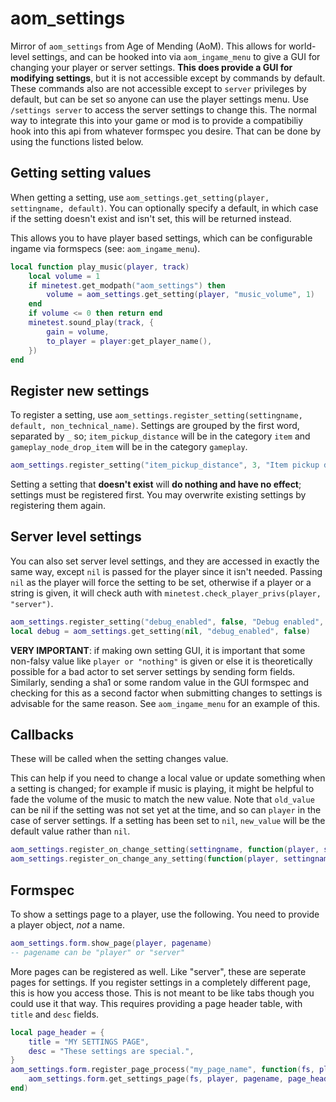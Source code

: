 
# aom_settings
Mirror of `aom_settings` from Age of Mending (AoM). This allows for world-level settings, and can be hooked into via `aom_ingame_menu` to give a GUI for changing your player or server settings. **This does provide a GUI for modifying settings**, but it is not accessible except by commands by default. These commands also are not accessible except to `server` privileges by default, but can be set so anyone can use the player settings menu. Use `/settings server` to access the server settings to change this. The normal way to integrate this into your game or mod is to provide a compatibiliy hook into this api from whatever formspec you desire. That can be done by using the functions listed below.

## Getting setting values
When getting a setting, use `aom_settings.get_setting(player, settingname, default)`. You can optionally specify a default, in which case if the setting doesn't exist and isn't set, this will be returned instead.

This allows you to have player based settings, which can be configurable ingame via formspecs (see: `aom_ingame_menu`).
```lua
local function play_music(player, track)
    local volume = 1
    if minetest.get_modpath("aom_settings") then
        volume = aom_settings.get_setting(player, "music_volume", 1)
    end
    if volume <= 0 then return end
    minetest.sound_play(track, {
        gain = volume,
        to_player = player:get_player_name(),
    })
end
```

## Register new settings
To register a setting, use `aom_settings.register_setting(settingname, default, non_technical_name)`. Settings are grouped by the first word, separated by `_` so; `item_pickup_distance` will be in the category `item` and `gameplay_node_drop_item` will be in the category `gameplay`.
```lua
aom_settings.register_setting("item_pickup_distance", 3, "Item pickup distance")
```
Setting a setting that **doesn't exist** will **do nothing and have no effect**; settings must be registered first. You may overwrite existing settings by registering them again.


## Server level settings
You can also set server level settings, and they are accessed in exactly the same way, except `nil` is passed for the player since it isn't needed. Passing `nil` as the player will force the setting to be set, otherwise if a player or a string is given, it will check auth with `minetest.check_player_privs(player, "server")`.
```lua
aom_settings.register_setting("debug_enabled", false, "Debug enabled", "server")
local debug = aom_settings.get_setting(nil, "debug_enabled", false)
```

**VERY IMPORTANT**: if making own setting GUI, it is important that some non-falsy value like `player or "nothing"` is given or else it is theoretically possible for a bad actor to set server settings by sending form fields. Similarly, sending a sha1 or some random value in the GUI formspec and checking for this as a second factor when submitting changes to settings is advisable for the same reason. See `aom_ingame_menu` for an example of this.


## Callbacks
These will be called when the setting changes value.

This can help if you need to change a local value or update something when a setting is changed; for example if music is playing, it might be helpful to fade the volume of the music to match the new value. Note that `old_value` can be nil if the setting was not set yet at the time, and so can `player` in the case of server settings. If a setting has been set to `nil`, `new_value` will be the default value rather than `nil`.
```lua
aom_settings.register_on_change_setting(settingname, function(player, settingname, new_value, old_value) end)
aom_settings.register_on_change_any_setting(function(player, settingname, new_value, old_value) end)
```

## Formspec

To show a settings page to a player, use the following. You need to provide a player object, *not* a name.
```lua
aom_settings.form.show_page(player, pagename)
-- pagename can be "player" or "server"
```

More pages can be registered as well. Like "server", these are seperate pages for settings. If you register settings in a completely different page, this is how you access those. This is not meant to be like tabs though you could use it that way. This requires providing a page header table, with `title` and `desc` fields.
```lua
local page_header = {
    title = "MY SETTINGS PAGE",
    desc = "These settings are special.",
}
aom_settings.form.register_page_process("my_page_name", function(fs, player, pagename, data)
    aom_settings.form.get_settings_page(fs, player, pagename, page_header)
end)
```
